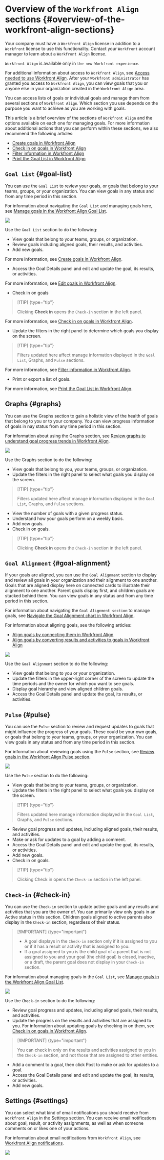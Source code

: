 



# Overview of the `Workfront Align` sections {#overview-of-the-workfront-align-sections}


Your company must have a `Workfront Align` license in addition to a `Workfront` license to use this functionality. Contact your `Workfront` account manager to learn about a `Workfront Align` license. 


`Workfront Align` is available only in `the new Workfront experience`. 


For additional information about access to `Workfront Align`, see [Access needed to use Workfront Align](access-needed-for-wf-align.md).
After your `Workfront administrator` has granted you access to `Workfront Align`, you can view goals that you or anyone else in your organization created in the `Workfront Align` area. 


You can access lists of goals or individual goals and manage them from several sections of `Workfront Align`. Which section you use depends on the purpose you want to achieve as you are working with goals. 


This article is a brief overview of the sections of `Workfront Align` and the options available on each one for managing goals. For more information about additional actions that you can perform within these sections, we also recommend the following articles:



* [Create goals in Workfront Align](create-goals.md) 
* [Check in on goals in Workfront Align](check-in-goals.md) 
* [Filter information in Workfront Align](filter-information-wf-align.md) 
* [Print the Goal List in Workfront Align](print-the-goal-list.md) 




## `Goal List`  {#goal-list}

You can use the `Goal List` to review your goals, or goals that belong to your teams, groups, or your organization. You can view goals in any status and from any time period in this section. 


For information about navigating the `Goal List` and managing goals here, see [Manage goals in the Workfront Align Goal List](manage-goals-in-goal-list.md).


![](assets/goals-list-section-600x199.png)





Use the `Goal List` section to do the following: 



*  View goals that belong to your teams, groups, or organization. 
*  Review goals including aligned goals, their results, and activities. 
*  Add new goals. 


  For more information, see [Create goals in Workfront Align](create-goals.md).

*  Access the Goal&nbsp;Details panel and edit and update the goal, its results, or activities.


  For more information, see [Edit goals in Workfront Align](edit-goals.md).

*  Check in on goals 


  >[!TIP] {type="tip"}
  >
  >Clicking **Check in** opens the `Check-in` section in the left panel. 


  For more information, see [Check in on goals in Workfront Align](check-in-goals.md).

*  Update the filters in the right panel to determine which goals you display on the screen. 


  >[!TIP] {type="tip"}
  >
  >Filters updated here affect manage information displayed in the `Goal List`, Graphs, and `Pulse` sections. 


  For more information, see [Filter information in Workfront Align](filter-information-wf-align.md).

*  Print or export a list of goals. 


  For more information, see [Print the Goal List in Workfront Align](print-the-goal-list.md).





## Graphs {#graphs}

You can use the Graphs section to gain a holistic view of the health of goals that belong to you or to your company.&nbsp;You can view progress information of goals in nay status from any time period in this section. 


For information about using the Graphs section, see [Review graphs to understand goal progress trends in Workfront Align](review-goal-graphs.md). 


![](assets/graphs-section-600x220.png)





Use the Graphs section to do the following: 



* View goals that belong to you, your teams, groups, or organization. 
*  Update the filters in the right panel to select what goals you display on the screen. 


  >[!TIP] {type="tip"}
  >
  >Filters updated here affect manage information displayed in the `Goal List`, Graphs, and `Pulse` sections. 



* View the number of goals with a given progress status.
*  Understand how your goals perform on a weekly basis. 
* Add new goals. 
*  Check in on goals.


  >[!TIP] {type="tip"}
  >
  >Clicking **Check in** opens the `Check-in` section in the left panel. 







## `Goal Alignment`  {#goal-alignment}

If your goals are aligned, you can use the `Goal Alignment` section to display and review all goals in your organization and their alignment to one another. Goals that are aligned display here on connected cards to illustrate their alignment to one another. Parent goals display first, and children goals are stacked behind them. You can view goals in any status and from any time period in this section. 


For information about navigating the `Goal Alignment section` to manage goals, see [Navigate the Goal Alignment chart in Workfront Align](navigate-goal-alignment-chart.md).


For information about aligning goals, see the following articles:



* [Align goals by connecting them in Workfront Align](align-goals-by-connecting-them.md) 
* [Align goals by converting results and activities to goals in Workfront Align](align-goals-by-converting-results-activities.md) 


![](assets/goal-alignment-section-600x280.png)




Use the `Goal Alignment` section to do the following: 



*  View goals that belong to you or your organization. 
*  Update the filters in the upper-right corner of the screen to update the time periods and the owner for which you want to see goals. 
* Display goal hierarchy and view aligned children goals. 
* Access the Goal&nbsp;Details panel and update the goal, its results, or activities.




## `Pulse`  {#pulse}

You can use the `Pulse` section to review and request updates to goals that might influence the progress of your goals. These could be your own goals, or goals that belong to your teams, groups, or your organization. You can view goals in any status and from any time period in this section. 


For information about reviewing goals using the `Pulse` section, see [Review goals in the Workfront Align Pulse section](review-goals-in-pulse.md).


![](assets/pulse-section-600x200.png)




Use the `Pulse` section to do the following: 



*  View goals that belong to your teams, groups, or organization. 
*  Update the filters in the right panel to select what goals you display on the screen. 


  >[!TIP] {type="tip"}
  >
  >Filters updated here manage information displayed in the `Goal List`, Graphs, and `Pulse` sections. 



* Review goal progress and updates, including aligned goals, their results, and activities. 
* Make or ask for updates to a goal by adding a comment. 
* Access the Goal&nbsp;Details panel and edit and update the goal, its results, or activities.
*  Add new goals. 
*  Check in on goals.


  >[!TIP] {type="tip"}
  >
  >Clicking Check in opens the `Check-in` section in the left panel. 







## `Check-in`  {#check-in}

You can use the `Check-in` section to update active goals and any results and activities that you are the owner of. You can primarily view only goals in an Active status in this section. Children goals aligned to active parents also display in the `Check-in` section, regardless of their status.


>[!IMPORTANT] {type="important"}
>
>
>
>
>* A goal displays in the `Check-in` section only if it is assigned to you or if it has a result or activity that is assigned to you. 
>* If a goal assigned to you is the child goal of a parent that is not assigned to you and your goal (the child goal) is closed, inactive, or a draft, the parent goal does not display in your  `Check-in` section. 
>
>



For information about managing goals in the `Goal List`, see [Manage goals in the Workfront Align Goal List](manage-goals-in-goal-list.md).


![](assets/check-in-section-600x147.png)




Use the `Check-in` section to do the following: 



*  Review goal progress and updates, including aligned goals, their results, and activities. 
*  Update the progress on the results and activities that are assigned to you. For information about updating goals by checking in on them, see [Check in on goals in Workfront Align](check-in-goals.md). 


  >[!IMPORTANT] {type="important"}
  >
  >You can check in only on the results and activities assigned to you in the `Check-in` section, and not those that are assigned to other entities.



* Add a comment to a goal, then click&nbsp;Post to make or ask for updates to a goal. 
* Access the Goal&nbsp;Details panel and edit and update the goal, its results, or activities.
* Add new goals. 




## Settings {#settings}

You can select what kind of email notifications you should receive from  `Workfront Align` in the Settings section. You can receive email notifications about goal, result, or activity assignments, as well as when someone comments on or likes one of your actions. 


For information about email notifications from `Workfront Align`, see [Workfront Align notifications](wf-align-notifications.md). 


![](assets/settings-section-600x245.png)


